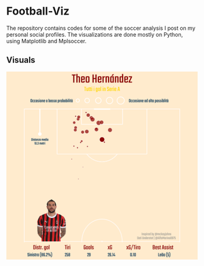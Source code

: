 # Football-Viz

The repository contains codes for some of the soccer analysis I post on my personal social profiles. The visualizations are done mostly on Python, using Matplotlib and Mplsoccer.

## Visuals
![Theo Hernandez is the defender with the most goals scored in Milan's history](Shotmap/figures/theo_shot_plot.png)

